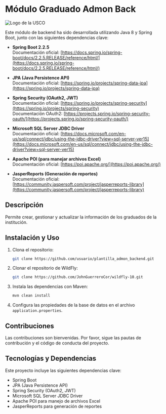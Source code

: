 # Módulo Graduado Admon Back

![Logo de la USCO](https://www.usco.edu.co/imagen-institucional/logo/universidad-surcolombiana.png)

Este módulo de backend ha sido desarrollada utilizando Java 8 y Spring Boot, junto con las siguientes dependencias clave:

- **Spring Boot 2.2.5**  
  Documentación oficial: [https://docs.spring.io/spring-boot/docs/2.2.5.RELEASE/reference/html/](https://docs.spring.io/spring-boot/docs/2.2.5.RELEASE/reference/html/)

- **JPA (Java Persistence API)**  
  Documentación oficial: [https://spring.io/projects/spring-data-jpa](https://spring.io/projects/spring-data-jpa)

- **Spring Security (OAuth2, JWT)**  
  Documentación oficial: [https://spring.io/projects/spring-security](https://spring.io/projects/spring-security)  
  Documentación OAuth2: [https://projects.spring.io/spring-security-oauth/](https://projects.spring.io/spring-security-oauth/)

- **Microsoft SQL Server JDBC Driver**  
  Documentación oficial: [https://docs.microsoft.com/en-us/sql/connect/jdbc/using-the-jdbc-driver?view=sql-server-ver15](https://docs.microsoft.com/en-us/sql/connect/jdbc/using-the-jdbc-driver?view=sql-server-ver15)

- **Apache POI (para manejar archivos Excel)**  
  Documentación oficial: [https://poi.apache.org/](https://poi.apache.org/)

- **JasperReports (Generación de reportes)**  
  Documentación oficial: [https://community.jaspersoft.com/project/jasperreports-library](https://community.jaspersoft.com/project/jasperreports-library)

## Descripción

Permite crear, gestionar y actualizar la información de los graduados de la institución.

## Instalación y Uso

1. Clona el repositorio:

   ```bash
   git clone https://github.com/usuario/plantilla_admon_backend.git
   ```

2. Clonar el repositorio de WildFly:

   ```bash
   git clone https://github.com/JohnGuerreroCor/wildfly-10.git
   ```

3. Instala las dependencias con Maven:

   ```bash
   mvn clean install
   ```

4. Configura las propiedades de la base de datos en el archivo `application.properties`.

## Contribuciones

Las contribuciones son bienvenidas. Por favor, sigue las pautas de contribución y el código de conducta del proyecto.

## Tecnologías y Dependencias

Este proyecto incluye las siguientes dependencias clave:

- Spring Boot
- JPA (Java Persistence API)
- Spring Security (OAuth2, JWT)
- Microsoft SQL Server JDBC Driver
- Apache POI para manejo de archivos Excel
- JasperReports para generación de reportes
